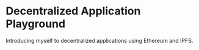 # Decentralized Application Playground
Introducing myself to decentralized applications using Ethereum and IPFS.
